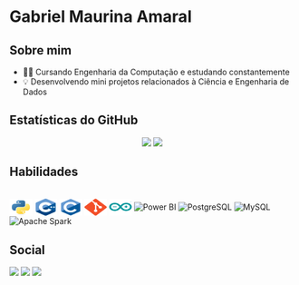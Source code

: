 # Gabriel Maurina Amaral

## Sobre mim
- 👨‍🎓 Cursando Engenharia da Computação e estudando constantemente
- 💡 Desenvolvendo mini projetos relacionados à Ciência e Engenharia de Dados

## Estatísticas do GitHub
<div align="center">
  <img height="180em" src="https://github-readme-stats.vercel.app/api?username=GabrielMaurinaAmaral&show_icons=true&theme=dark&include_all_commits=true&count_private=true"/>
  <img height="180em" src="https://github-readme-stats.vercel.app/api/top-langs/?username=GabrielMaurinaAmaral&layout=compact&langs_count=7&theme=dark"/>
</div>

## Habilidades
<div style="display: inline_block"><br>
  <img align="center" alt="Python" height="30" width="40" src="https://raw.githubusercontent.com/devicons/devicon/master/icons/python/python-original.svg">
  <img align="center" alt="C++" height="30" width="40" src="https://raw.githubusercontent.com/devicons/devicon/master/icons/cplusplus/cplusplus-original.svg">
  <img align="center" alt="C" height="30" width="40" src="https://raw.githubusercontent.com/devicons/devicon/master/icons/c/c-original.svg">
  <img align="center" alt="Git" height="30" width="40" src="https://raw.githubusercontent.com/devicons/devicon/master/icons/git/git-original.svg">
  <img align="center" alt="Arduino" height="30" width="40" src="https://raw.githubusercontent.com/devicons/devicon/master/icons/arduino/arduino-original.svg">
  <img align="center" alt="Power BI" height="30" width="40" src="https://img.icons8.com/color/48/000000/power-bi.png"/>
  <img align="center" alt="PostgreSQL" height="30" width="40" src="https://img.icons8.com/color/48/000000/postgreesql.png"/>
  <img align="center" alt="MySQL" height="30" width="40" src="https://img.icons8.com/color/48/000000/mysql-logo.png"/>
  <img align="center" alt="Apache Spark" height="30" width="40" src="https://spark.apache.org/images/spark-logo-trademark.png">
</div>

## Social
<div> 
  <a href="https://www.instagram.com/gabri3l.m.a" target="_blank"><img src="https://img.shields.io/badge/-Instagram-%23E4405F?style=for-the-badge&logo=instagram&logoColor=white" target="_blank"></a>
  <a href = "mailto:contatogabrielmaurina2003@gmail.com"><img src="https://img.shields.io/badge/-Gmail-%23333?style=for-the-badge&logo=gmail&logoColor=white" target="_blank"></a>
  <a href="https://www.linkedin.com/in/gabriel-maurina-756852230" target="_blank"><img src="https://img.shields.io/badge/-LinkedIn-%230077B5?style=for-the-badge&logo=linkedin&logoColor=white" target="_blank"></a> 
</div>
